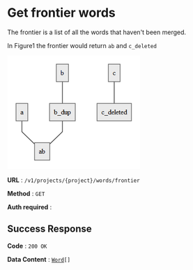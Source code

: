 # Get frontier words

The frontier is a list of all the words that haven't been merged.

In Figure1 the frontier would return `ab` and `c_deleted`

![Sample word tree](word_tree.png)

**URL** : `/v1/projects/{project}/words/frontier`

**Method** : `GET`

**Auth required** :

## Success Response

**Code** : `200 OK`

**Data Content** : [`Word`](word.md)`[]`
